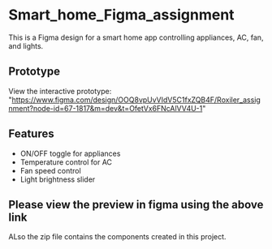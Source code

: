# Smart_home_Figma_assignment

This is a Figma design for a smart home app controlling appliances, AC, fan, and lights.

## Prototype
View the interactive prototype: "https://www.figma.com/design/OOQ8vpUvVIdV5C1fxZQB4F/Roxiler_assignment?node-id=67-1817&m=dev&t=OfetVx6FNcAlVV4U-1"

## Features
- ON/OFF toggle for appliances
- Temperature control for AC 
- Fan speed control 
- Light brightness slider
## Please view the preview in figma using the above link
ALso the zip file contains the components created in this project.
